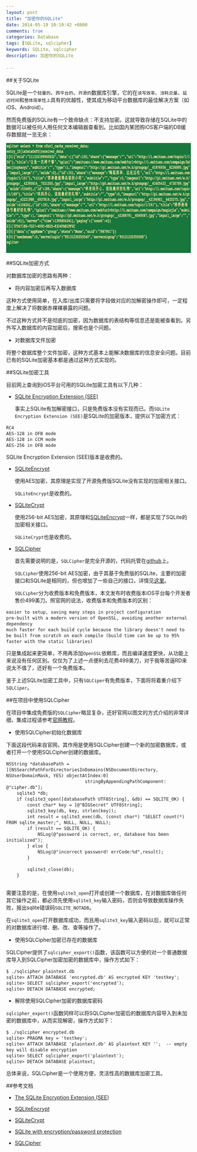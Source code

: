 ```yaml
---
layout: post
title: "加密你的SQLite"
date: 2014-05-19 10:19:42 +0800
comments: true
categories: Database
tags: [SQLite, sqlcipher]
keywords: SQLite, sqlcipher
description: 加密你的SQLite

---
```



##关于SQLite

SQLite是一个`轻量的`、`跨平台的`、`开源的`数据库引擎，它的在`读写效率`、`消耗总量`、`延迟时间`和`整体简单性上`具有的优越性，使其成为移动平台数据库的最佳解决方案（如iOS、Android）。

然而免费版的SQLite有一个致命缺点：不支持加密。这就导致存储在SQLite中的数据可以被任何人用任何文本编辑器查看到。比如国内某团购iOS客户端的DB缓存数据就一览无余：

<img src="/images/article2/meituan_db_info.png" width="700" height="300">

<!-- more -->

##SQLite加密方式

对数据库加密的思路有两种：

* 将内容加密后再写入数据库

这种方式使用简单，在入库/出库只需要将字段做对应的加解密操作即可，一定程度上解决了将数据赤裸裸暴露的问题。

不过这种方式并不是彻底的加密，因为数据库的表结构等信息还是能被查看到。另外写入数据库的内容加密后，搜索也是个问题。

* 对数据库文件加密

将整个数据库整个文件加密，这种方式基本上能解决数据库的信息安全问题。目前已有的SQLite加密基本都是通过这种方式实现的。

##SQLite加密工具

目前网上查询到iOS平台可用的SQLite加密工具有以下几种：

* [SQLite Encryption Extension (SEE)](http://www.sqlite.org/index.html)
	
	事实上SQLite有加解密接口，只是免费版本没有实现而已。而`SQLite Encryption Extension (SEE)`是SQLite的加密版本，提供以下加密方式：
	
```
RC4
AES-128 in OFB mode
AES-128 in CCM mode
AES-256 in OFB mode
```

SQLite Encryption Extension (SEE)版本是收费的。	
* [SQLiteEncrypt](http://www.sqlite-encrypt.com/index.htm)

	使用AES加密，其原理是实现了开源免费版SQLite没有实现的加密相关接口。
	
	`SQLiteEncrypt`是收费的。

* [SQLiteCrypt](http://sqlite-crypt.com/index.htm)

	使用256-bit AES加密，其原理和[SQLiteEncrypt](http://www.sqlite-encrypt.com/index.htm)一样，都是实现了SQLite的加密相关接口。
	
	`SQLiteCrypt`也是收费的。
	
* [SQLCipher](http://sqlcipher.net/)
	
	首先需要说明的是，`SQLCipher`是完全开源的，代码托管在[github](https://github.com/sqlcipher/sqlcipher)上。
	
	`SQLCipher`使用256-bit AES加密，由于其基于免费版的SQLite，主要的加密接口和SQLite是相同的，但也增加了一些自己的接口，详情见[这里](http://sqlcipher.net/sqlcipher-api/)。
	
	`SQLCipher`分为收费版本和免费版本，本文发布时收费版本iOS平台每个开发者售价499美刀。照官网的说法，收费版本和免费版本的区别：
	
```
easier to setup, saving many steps in project configuration
pre-built with a modern version of OpenSSL, avoiding another external dependency
much faster for each build cycle because the library doesn't need to be built from scratch on each compile (build time can be up to 95% faster with the static libraries)
```
只是集成起来更简单，不用再添加`OpenSSL`依赖库，而且编译速度更快，从功能上来说没有任何区别。仅仅为了上述一点便利去花费499美刀，对于我等苦逼RD来说太不值了，还好有一个免费版本。

鉴于上述SQLite加密工具中，只有`SQLCiper`有免费版本，下面将将着重介绍下`SQLCiper`。
	
##在项目中使用SQLCipher

在项目中集成免费版的`SQLCipher`略显复杂，还好官网以图文的方式介绍的非常详细，集成过程请参考[官网教程](http://sqlcipher.net/ios-tutorial)。

* 使用SQLCipher初始化数据库

下面这段代码来自官网，其作用是使用SQLCipher创建一个新的加密数据库，或者打开一个使用SQLCipher创建的数据库。

```
NSString *databasePath = [[NSSearchPathForDirectoriesInDomains(NSDocumentDirectory, NSUserDomainMask, YES) objectAtIndex:0]
                              stringByAppendingPathComponent: @"cipher.db"];
    sqlite3 *db;
    if (sqlite3_open([databasePath UTF8String], &db) == SQLITE_OK) {
        const char* key = [@"BIGSecret" UTF8String];
        sqlite3_key(db, key, strlen(key));
        int result = sqlite3_exec(db, (const char*) "SELECT count(*) FROM sqlite_master;", NULL, NULL, NULL);
        if (result == SQLITE_OK) {
            NSLog(@"password is correct, or, database has been initialized");
        } else {
            NSLog(@"incorrect password! errCode:%d",result);
        }
        
        sqlite3_close(db);
    }
    
```

需要注意的是，在使用`sqlite3_open`打开或创建一个数据库，在对数据库做任何其它操作之前，都必须先使用`sqlite3_key`输入密码，否则会导致数据库操作失败，报出sqlite错误码`SQLITE_NOTADB`。

在`sqlite3_open`打开数据库成功，而且用`sqlite3_key`输入密码以后，就可以正常的对数据库进行增、删、改、查等操作了。


* 使用SQLCipher加密已存在的数据库

SQLCipher提供了`sqlcipher_export()`函数，该函数可以方便的对一个普通数据库导入到SQLCipher加密加密的数据库中，操作方式如下：

```
$ ./sqlcipher plaintext.db 
sqlite> ATTACH DATABASE 'encrypted.db' AS encrypted KEY 'testkey'; 
sqlite> SELECT sqlcipher_export('encrypted'); 
sqlite> DETACH DATABASE encrypted; 
```


* 解除使用SQLCipher加密的数据库密码

`sqlcipher_export()`函数同样可以将SQLCipher加密后的数据库内容导入到未加密的数据库中，从而实现解密，操作方式如下：

```
$ ./sqlcipher encrypted.db 
sqlite> PRAGMA key = 'testkey'; 
sqlite> ATTACH DATABASE 'plaintext.db' AS plaintext KEY '';  -- empty key will disable encryption
sqlite> SELECT sqlcipher_export('plaintext'); 
sqlite> DETACH DATABASE plaintext; 
```


总体来说，SQLCipher是一个使用方便，灵活性高的数据库加密工具。



##参考文档

* [The SQLite Encryption Extension (SEE)](http://www.hwaci.com/sw/sqlite/see.html)

* [SQLiteEncrypt](http://www.sqlite-encrypt.com/index.htm)

* [SQLiteCrypt](http://sqlite-crypt.com/index.htm)

* [SQLite with encryption/password protection](http://stackoverflow.com/questions/5669905/sqlite-with-encryption-password-protection)

* [SQLCipher](http://sqlcipher.net/documentation/)



